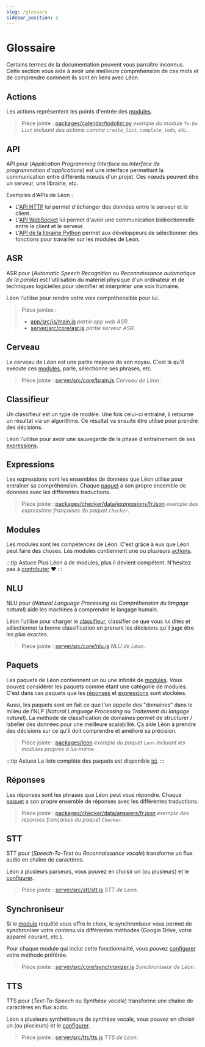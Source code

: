 ```yaml
---
slug: /glossary
sidebar_position: 2
---
```


# Glossaire

Certains termes de la documentation peuvent vous parraître inconnus. Cette section vous aide à avoir une meilleure compréhension de ces mots et de comprendre comment ils sont en liens avec Léon.

## Actions

Les actions représentent les points d'entrée des [modules](/fr-FR/glossary#modules).

> Pièce jointe : [packages/calendar/todolist.py](https://github.com/leon-ai/leon/tree/develop/packages/calendar/todolist.py) *exemple du module `To-Do List` incluant des actions comme `create_list`, `complete_todo`, etc.*.

## API

API pour (*Application Programming Interface* ou *Interface de programmation d'applications*) est une interface permettant la communication entre différents nœuds d'un projet. Ces nœuds peuvent être un serveur, une librairie, etc.

Exemples d'APIs de Léon :
- L'[API HTTP](https://github.com/leon-ai/leon/tree/develop/server/src/api) lui permet d'échanger des données entre le serveur et le client.
- L'[API WebSocket](https://github.com/leon-ai/leon/blob/develop/server/src/core/server.js) lui permet d'avoir une communication bidirectionnelle entre le client et le serveur.
- L'[API de la librairie Python](https://github.com/leon-ai/leon/blob/develop/bridges/python/utils.py) permet aux développeurs de sélectionner des fonctions pour travailler sur les modules de Léon.

## ASR

ASR pour (*Automatic Speech Recognition* ou *Reconnaissance automatique de la parole*) est l'utilisation du matériel physique d'un ordinateur et de techniques logicielles pour identifier et interpréter une voix humaine.

Léon l'utilise pour rendre votre voix compréhensible pour lui.

> Pièce jointes :
> - [app/src/js/main.js](https://github.com/leon-ai/leon/blob/develop/app/src/js/main.js) *partie app web ASR*.
> - [server/src/core/asr.js](https://github.com/leon-ai/leon/blob/develop/server/src/core/asr.js) *partie serveur ASR*.

## Cerveau

Le cerveau de Léon est une partie majeure de son noyau. C'est là qu'il exécute ces [modules](/fr-FR/glossary#modules), parle, sélectionne ses phrases, etc.

> Pièce jointe : [server/src/core/brain.js](https://github.com/leon-ai/leon/blob/develop/server/src/core/brain.js) *Cerveau de Léon*.

## Classifieur

Un classifieur est un type de modèle. Une fois celui-ci entraîné, il retourne un résultat via un algorithme.
Ce résultat va ensuite être utilisé pour prendre des décisions.

Léon l'utilise pour avoir une sauvegarde de la phase d'entraînement de ses [expressions](/fr-FR/glossary#expressions).

## Expressions

Les expressions sont les ensembles de données que Léon utilise pour entraîner sa compréhension.
Chaque [paquet](/fr-FR/glossary#paquets) a son propre ensemble de données avec les différentes traductions.

> Pièce jointe : [packages/checker/data/expressions/fr.json](https://github.com/leon-ai/leon/blob/develop/packages/checker/data/expressions/fr.json) *exemple des expressions françaises du paquet `Checker`*.

## Modules

Les modules sont les compétences de Léon. C'est grâce à eux que Léon peut faire des choses. Les modules contiennent une ou plusieurs [actions](/fr-FR/glossary#actions).

:::tip Astuce
Plus Léon a de modules, plus il devient compétent.
N'hésitez pas à [contributer](https://github.com/leon-ai/leon/blob/develop/.github/CONTRIBUTING.md) ❤️
:::

## NLU

NLU pour (*Natural Language Processing* ou *Compréhension du langage naturel*) aide les machines à comprendre le langage humain.

Léon l'utilise pour charger le [classifieur](/fr-FR/glossary#classifieur), classifier ce que vous lui dites et sélectionner la bonne classification en prenant les décisions qu'il juge être les plus exactes.

> Pièce jointe : [server/src/core/nlu.js](https://github.com/leon-ai/leon/blob/develop/server/src/core/nlu.js) *NLU de Léon*.

## Paquets

Les paquets de Léon contiennent un ou une infinité de [modules](/fr-FR/glossary#modules). Vous pouvez considérer les paquets comme étant une catégorie de modules. C'est dans ces paquets que les [réponses](/fr-FR/glossary#reponses) et [expressions](/fr-FR/glossary#expressions) sont stockées.

Aussi, les paquets sont en fait ce que l'on appelle des "domaines" dans le milieu de l'NLP (*Natural Language Processing* ou *Traitement du langage naturel*). La méthode de classification de domaines permet de structurer / labeller des données pour une meilleure scalabilité. Ça aide Léon à prendre des décisions sur ce qu'il doit comprendre et améliore sa précision.

> Pièce jointe : [packages/leon](https://github.com/leon-ai/leon/tree/develop/packages/leon) *exemple du paquet `Leon` incluant les modules propres à lui-même*.

:::tip Astuce
La liste complète des paquets est disponible [ici](https://github.com/leon-ai/leon/tree/develop/packages).
:::

## Réponses

Les réponses sont les phrases que Léon peut vous répondre.
Chaque [paquet](/fr-FR/glossary#paquets) a son propre ensemble de réponses avec les différentes traductions.

> Pièce jointe : [packages/checker/data/answers/fr.json](https://github.com/leon-ai/leon/blob/develop/packages/checker/data/answers/fr.json) *exemple des réponses françaises du paquet `Checker`*.

## STT

STT pour (*Speech-To-Text* ou *Reconnaissance vocale*) transforme un flux audio en chaîne de caractères.

Léon a plusieurs parseurs, vous pouvez en choisir un (ou plusieurs) et le [configurer](/fr-FR/configuration#voix).

> Pièce jointe : [server/src/stt/stt.js](https://github.com/leon-ai/leon/blob/develop/server/src/stt/stt.js) *STT de Léon*.

## Synchroniseur

Si le [module](/fr-FR/glossary#modules) requêté vous offre le choix, le synchroniseur vous permet de synchroniser votre contenu via différentes méthodes (Google Drive, votre appareil courant, etc.).

Pour chaque module qui inclut cette fonctionnalité, vous pouvez [configurer](/fr-FR/configuration#synchroniseur) votre méthode préférée.

> Pièce jointe : [server/src/core/synchronizer.js](https://github.com/leon-ai/leon/blob/develop/server/src/core/synchronizer.js) *Synchroniseur de Léon*.

## TTS

TTS pour (*Text-To-Speech* ou *Synthèse vocale*) transforme une chaîne de caractères en flux audio.

Léon a plusieurs synthétiseurs de synthèse vocale, vous pouvez en choisir un (ou plusieurs) et le [configurer](/fr-FR/configuration#voix).

> Pièce jointe : [server/src/tts/tts.js](https://github.com/leon-ai/leon/blob/develop/server/src/tts/tts.js) *TTS de Léon*.
